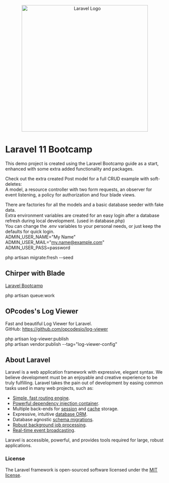 <p align="center"><a href="https://laravel.com" target="_blank"><img src="https://raw.githubusercontent.com/laravel/art/master/logo-lockup/5%20SVG/2%20CMYK/1%20Full%20Color/laravel-logolockup-cmyk-red.svg" width="400" alt="Laravel Logo"></a></p>

# Laravel 11 Bootcamp

This demo project is created using the Laravel Bootcamp guide as a start,  
enhanced with some extra added functionality and packages.  

Check out the extra created Post model for a full CRUD example with soft-deletes:  
A model, a resource controller with two form requests, an observer for event listening, a policy for authorization and four blade views. 

There are factories for all the models and a basic database seeder with fake data.  
Extra environment variables are created for an easy login after a database refresh during local development. (used in database.php)  
You can change the .env variables to your personal needs, or just keep the defaults for quick login.    
ADMIN_USER_NAME="My Name"   
ADMIN_USER_MAIL="my.name@example.com"   
ADMIN_USER_PASS=password   

php artisan migrate:fresh --seed

## Chirper with Blade

[Laravel Bootcamp](https://bootcamp.laravel.com/blade/installation)

php artisan queue:work

## OPcodes's Log Viewer

Fast and beautiful Log Viewer for Laravel.  
GitHub: https://github.com/opcodesio/log-viewer

php artisan log-viewer:publish  
php artisan vendor:publish --tag="log-viewer-config"  

## About Laravel
Laravel is a web application framework with expressive, elegant syntax. We believe development must be an enjoyable and creative experience to be truly fulfilling. Laravel takes the pain out of development by easing common tasks used in many web projects, such as:

- [Simple, fast routing engine](https://laravel.com/docs/routing).
- [Powerful dependency injection container](https://laravel.com/docs/container).
- Multiple back-ends for [session](https://laravel.com/docs/session) and [cache](https://laravel.com/docs/cache) storage.
- Expressive, intuitive [database ORM](https://laravel.com/docs/eloquent).
- Database agnostic [schema migrations](https://laravel.com/docs/migrations).
- [Robust background job processing](https://laravel.com/docs/queues).
- [Real-time event broadcasting](https://laravel.com/docs/broadcasting).

Laravel is accessible, powerful, and provides tools required for large, robust applications.


### License

The Laravel framework is open-sourced software licensed under the [MIT license](https://opensource.org/licenses/MIT).
